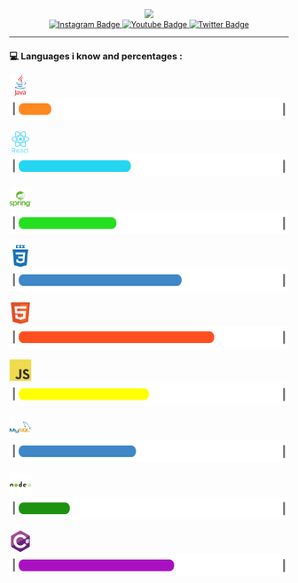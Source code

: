 <div id="header" align="center">
  <img src="https://media.giphy.com/media/M9gbBd9nbDrOTu1Mqx/giphy.gif" width="100"/>
</div>

<div id="badges" align="center">
  <a href="your-linkedin-URL">
    <img src="https://img.shields.io/badge/mamisqn-E4405F?style=for-the-badge&logo=instagram&logoColor=white" alt="Instagram Badge"/>
  </a>
  <a href="your-youtube-URL">
    <img src="https://img.shields.io/badge/Mami-red?style=for-the-badge&logo=youtube&logoColor=white" alt="Youtube Badge"/>
  </a>
  <a href="your-twitter-URL">
    <img src="https://img.shields.io/badge/EfeKarapinar1-black?style=for-the-badge&logo=x&logoColor=white" alt="Twitter Badge"/>
  </a>
</div>

---

### :computer: Languages i know and percentages :
<div>
    <img src="https://github.com/devicons/devicon/blob/master/icons/java/java-original-wordmark.svg" title="Java" alt="Java" width="40" height="40"/>
    <img src="https://github.com/EfeKarapinar1/EfeKarapinar1/blob/main/java_percentage.png"  title="CSS3" alt="CSS" width="600" height="40" />&nbsp;
</div>
<div>
  <img src="https://github.com/devicons/devicon/blob/master/icons/react/react-original-wordmark.svg" title="React" alt="React" width="40" height="40"/>
  <img src="https://github.com/EfeKarapinar1/EfeKarapinar1/blob/main/react_percentage.png"  title="CSS3" alt="CSS" width="600" height="40" />&nbsp;
</div>
<div>
  <img src="https://github.com/devicons/devicon/blob/master/icons/spring/spring-original-wordmark.svg" title="Spring" alt="Spring" width="40" height="40"/>
  <img src="https://github.com/EfeKarapinar1/EfeKarapinar1/blob/main/spring_percentage.png"  title="CSS3" alt="CSS" width="600" height="40" />&nbsp;
</div>
<div>
  <img src="https://github.com/devicons/devicon/blob/master/icons/css3/css3-plain-wordmark.svg"  title="CSS3" alt="CSS" width="40" height="40"/>
  <img src="https://github.com/EfeKarapinar1/EfeKarapinar1/blob/main/css_percentage.png"  title="CSS3" alt="CSS" width="600" height="40" />&nbsp;
</div>
<div>
  <img src="https://github.com/devicons/devicon/blob/master/icons/html5/html5-original.svg" title="HTML5" alt="HTML" width="40" height="40"/>
  <img src="https://github.com/EfeKarapinar1/EfeKarapinar1/blob/main/html_percentage.png"  title="CSS3" alt="CSS" width="600" height="40" />&nbsp;
</div>
<div>
  <img src="https://github.com/devicons/devicon/blob/master/icons/javascript/javascript-original.svg" title="JavaScript" alt="JavaScript" width="40" height="40"/>
  <img src="https://github.com/EfeKarapinar1/EfeKarapinar1/blob/main/javascript_percentage.png"  title="CSS3" alt="CSS" width="600" height="40" />&nbsp;
</div>
<div>
  <img src="https://github.com/devicons/devicon/blob/master/icons/mysql/mysql-original-wordmark.svg" title="MySQL"  alt="MySQL" width="40" height="40"/>
  <img src="https://github.com/EfeKarapinar1/EfeKarapinar1/blob/main/mysql_percentage.png"  title="CSS3" alt="CSS" width="600" height="40" />&nbsp;
</div>
<div>
  <img src="https://github.com/devicons/devicon/blob/master/icons/nodejs/nodejs-original-wordmark.svg" title="NodeJS" alt="NodeJS" width="40" height="40"/>
  <img src="https://github.com/EfeKarapinar1/EfeKarapinar1/blob/main/nodejs_percentage.png"  title="CSS3" alt="CSS" width="600" height="40" />&nbsp;
</div>
<div>
  <img src="https://github.com/devicons/devicon/blob/master/icons/csharp/csharp-original.svg" title="C#" alt="C#" width="40" height="40"/>
  <img src="https://github.com/EfeKarapinar1/EfeKarapinar1/blob/main/cs_percentage.png"  title="CSS3" alt="CSS" width="600" height="40" />&nbsp;
</div>

